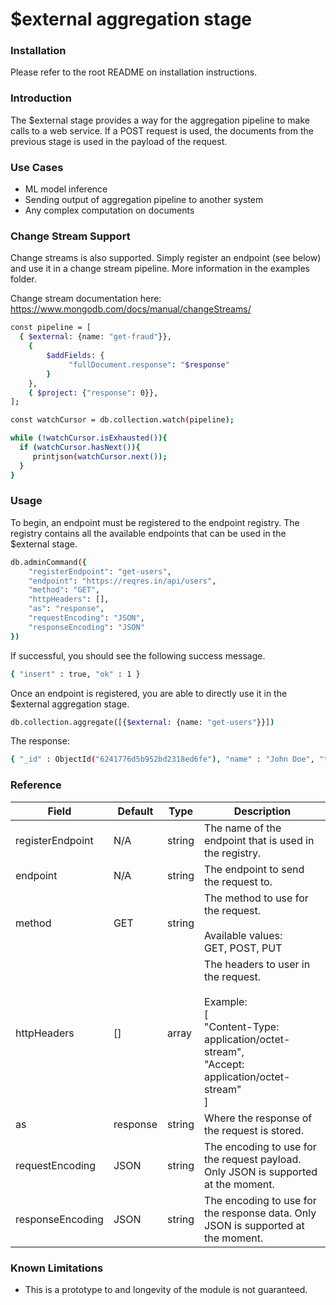 # $external aggregation stage

### Installation

Please refer to the root README on installation instructions.

### Introduction

The $external stage provides a way for the aggregation pipeline to make calls to a web service. If a POST request is used, the documents from the previous stage is used in the payload of the request.

### Use Cases
- ML model inference
- Sending output of aggregation pipeline to another system
- Any complex computation on documents

### Change Stream Support
Change streams is also supported. Simply register an endpoint (see below) and use it in a change stream pipeline. More information in the examples folder.

Change stream documentation here: https://www.mongodb.com/docs/manual/changeStreams/

```sh
const pipeline = [
  { $external: {name: "get-fraud"}},
	{
		$addFields: {
			 "fullDocument.response": "$response"
		}
 	},
	{ $project: {"response": 0}},
];

const watchCursor = db.collection.watch(pipeline);

while (!watchCursor.isExhausted()){
  if (watchCursor.hasNext()){
     printjson(watchCursor.next());
  }
}
```

### Usage

To begin, an endpoint must be registered to the endpoint registry. The registry contains all the available endpoints that can be used in the $external stage.

```sh
db.adminCommand({
	"registerEndpoint": "get-users",
	"endpoint": "https://reqres.in/api/users",
	"method": "GET",
	"httpHeaders": [],
	"as": "response",
	"requestEncoding": "JSON",
	"responseEncoding": "JSON"
})
```

If successful, you should see the following success message.
```sh
{ "insert" : true, "ok" : 1 }
```

Once an endpoint is registered, you are able to directly use it in the $external aggregation stage.
```sh
db.collection.aggregate([{$external: {name: "get-users"}}])
```

The response:
```sh
{ "_id" : ObjectId("6241776d5b952bd2318ed6fe"), "name" : "John Doe", "trips" : 250, "airline" : 5, "response" : { "page" : 1, "per_page" : 6, "total" : 12, "total_pages" : 2, "data" : [ { "id" : 1, "email" : "george.bluth@reqres.in", "first_name" : "George", "last_name" : "Bluth", "avatar" : "https://reqres.in/img/faces/1-image.jpg" }, { "id" : 2, "email" : "janet.weaver@reqres.in", "first_name" : "Janet", "last_name" : "Weaver", "avatar" : "https://reqres.in/img/faces/2-image.jpg" }, { "id" : 3, "email" : "emma.wong@reqres.in", "first_name" : "Emma", "last_name" : "Wong", "avatar" : "https://reqres.in/img/faces/3-image.jpg" }, { "id" : 4, "email" : "eve.holt@reqres.in", "first_name" : "Eve", "last_name" : "Holt", "avatar" : "https://reqres.in/img/faces/4-image.jpg" }, { "id" : 5, "email" : "charles.morris@reqres.in", "first_name" : "Charles", "last_name" : "Morris", "avatar" : "https://reqres.in/img/faces/5-image.jpg" }, { "id" : 6, "email" : "tracey.ramos@reqres.in", "first_name" : "Tracey", "last_name" : "Ramos", "avatar" : "https://reqres.in/img/faces/6-image.jpg" } ], "support" : { "url" : "https://reqres.in/#support-heading", "text" : "To keep ReqRes free, contributions towards server costs are appreciated!" } } }
```

### Reference
| Field            | Default  | Type          | Description                                                                                                                                          |
|------------------|----------|---------------|------------------------------------------------------------------------------------------------------------------------------------------------------|
| registerEndpoint | N/A      | string        | The name of the endpoint that is used in the registry.                                                                                               |
| endpoint         | N/A      | string        | The endpoint to send the request to.                                                                                                                 |
| method           | GET      | string        | The method to use for the request.<br><br>Available values:<br>GET, POST, PUT                                                                        |
| httpHeaders      | []       | array<string> | The headers to user in the request.<br><br>Example:<br>[<br>  "Content-Type: application/octet-stream",<br>  "Accept: application/octet-stream"<br>] |
| as               | response | string        | Where the response of the request is stored.                                                                                                         |
| requestEncoding  | JSON     | string        | The encoding to use for the request payload. Only JSON is supported at the moment.                                                                   |
| responseEncoding | JSON     | string        | The encoding to use for the response data. Only JSON is supported at the moment.                                                                     |

### Known Limitations
- This is a prototype to and longevity of the module is not guaranteed.
